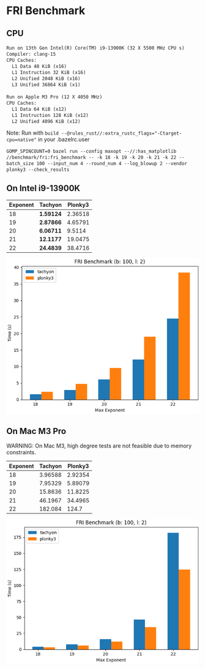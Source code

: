 # FRI Benchmark

## CPU

```
Run on 13th Gen Intel(R) Core(TM) i9-13900K (32 X 5500 MHz CPU s)
Compiler: clang-15
CPU Caches:
  L1 Data 48 KiB (x16)
  L1 Instruction 32 KiB (x16)
  L2 Unified 2048 KiB (x16)
  L3 Unified 36864 KiB (x1)

Run on Apple M3 Pro (12 X 4050 MHz)
CPU Caches:
  L1 Data 64 KiB (x12)
  L1 Instruction 128 KiB (x12)
  L2 Unified 4096 KiB (x12)
```

Note: Run with `build --@rules_rust//:extra_rustc_flags="-Ctarget-cpu=native"` in your .bazelrc.user

```shell
GOMP_SPINCOUNT=0 bazel run --config maxopt --//:has_matplotlib //benchmark/fri:fri_benchmark -- -k 18 -k 19 -k 20 -k 21 -k 22 --batch_size 100 --input_num 4 --round_num 4 --log_blowup 2 --vendor plonky3 --check_results
```

## On Intel i9-13900K

| Exponent | Tachyon     | Plonky3 |
| :------- | ----------- | ------- |
| 18       | **1.59124** | 2.36518 |
| 19       | **2.87866** | 4.65791 |
| 20       | **6.06711** | 9.5114  |
| 21       | **12.1177** | 19.0475 |
| 22       | **24.4839** | 38.4716 |

![image](/benchmark/fri/fri_benchmark_ubuntu_i9.png)

## On Mac M3 Pro

WARNING: On Mac M3, high degree tests are not feasible due to memory constraints.

| Exponent | Tachyon | Plonky3 |
| :------- | ------- | ------- |
| 18       | 3.96588 | 2.92354 |
| 19       | 7.95329 | 5.89079 |
| 20       | 15.8636 | 11.8225 |
| 21       | 46.1967 | 34.4965 |
| 22       | 182.084 | 124.7   |

![image](/benchmark/fri/fri_benchmark_mac_m3.png)
